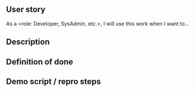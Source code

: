 ## User story

As a <role: Developer, SysAdmin, etc.>, I will use this work when I want to...

## Description
<!-- Briefly describe the issue. -->

## Definition of done

## Demo script / repro steps
